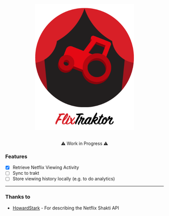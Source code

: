 <div align="center">
	<img height="400" src="media/app-logo.png" alt="FlixTraktor">
	<br>
	<br>
</div>

<p align="center">
⚠️ Work in Progress ⚠️
</p>

### Features
- [x] Retrieve Netflix Viewing Activity
- [ ] Sync to trakt
- [ ] Store viewing history locally (e.g. to do analytics)

------

### Thanks to
* [HowardStark](https://github.com/HowardStark/shakti "HowardStark") - For describing the Netflix Shakti API
